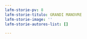 ```yaml
---
lafm-storie-pv: 8
lafm-storie-titulo: GRANDI MANOVRE
lafm-storie-image: ''
lafm-storie-autores-list: []

---
```

